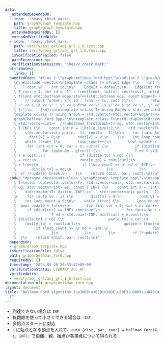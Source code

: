 ```yaml
---
data:
  _extendedDependsOn:
  - icon: ':heavy_check_mark:'
    path: graph/graph_template.hpp
    title: graph/graph_template.hpp
  _extendedRequiredBy: []
  _extendedVerifiedWith:
  - icon: ':heavy_check_mark:'
    path: verify/aoj_grl/aoj_grl_1_b.test.cpp
    title: verify/aoj_grl/aoj_grl_1_b.test.cpp
  _isVerificationFailed: false
  _pathExtension: hpp
  _verificationStatusIcon: ':heavy_check_mark:'
  attributes:
    links: []
  bundledCode: "#line 2 \"graph/bellman_ford.hpp\"\n\n#line 2 \"graph/graph_template.hpp\"\
    \n\n#include <vector>\ntemplate <class T> struct Edge {\n    int from, to;\n \
    \   T cost;\n    int id;\n\n    Edge() = default;\n    Edge(int from, int to,\
    \ T cost = 1, int id = -1) : from(from), to(to), cost(cost), id(id) {}\n\n   \
    \ friend std::ostream &operator<<(std::ostream &os, const Edge<T> &e) {\n    \
    \    // output format: \"{ id : from -> to, cost }\"\n        return os << \"\
    { \" << e.id << \" : \" << e.from << \" -> \" << e.to << \", \" << e.cost << \"\
    \ }\";\n    }\n};\n\ntemplate <class T> using Edges = std::vector<Edge<T>>;\n\
    template <class T> using Graph = std::vector<std::vector<Edge<T>>>;\n#line 4 \"\
    graph/bellman_ford.hpp\"\n\ntemplate <class T>\nstd::tuple<std::vector<T>, std::vector<int>,\
    \ std::vector<int>>  //\nbellman_ford(Graph<T> &g, std::vector<int> &s, const\
    \ T INF) {\n    const int n = (int)(g.size());\n    std::vector<T> dist(n, INF);\n\
    \    std::vector<int> par(n, -1), root(n, -1);\n\n    for (auto &v : s) {\n  \
    \      dist[v] = 0;\n        root[v] = v;\n    }\n    int loop_count = 0;\n\n\
    \    while (true) {\n        loop_count++;\n        bool update = false;\n   \
    \     for (int cur = 0; cur < n; cur++) {\n            if (dist[cur] == INF) continue;\n\
    \            for (auto &e : g[cur]) {\n                T nd = std::max(-INF, dist[cur]\
    \ + e.cost);\n                if (dist[e.to] > nd) {\n                    par[e.to]\
    \ = cur;\n                    root[e.to] = root[cur];\n                    update\
    \ = true;\n                    if (loop_count >= n) nd = -INF;\n             \
    \       dist[e.to] = nd;\n                }\n            }\n        }\n      \
    \  if (!update) break;\n    }\n    return {dist, par, root};\n}\n"
  code: "#pragma once\n\n#include \"graph/graph_template.hpp\"\n\ntemplate <class\
    \ T>\nstd::tuple<std::vector<T>, std::vector<int>, std::vector<int>>  //\nbellman_ford(Graph<T>\
    \ &g, std::vector<int> &s, const T INF) {\n    const int n = (int)(g.size());\n\
    \    std::vector<T> dist(n, INF);\n    std::vector<int> par(n, -1), root(n, -1);\n\
    \n    for (auto &v : s) {\n        dist[v] = 0;\n        root[v] = v;\n    }\n\
    \    int loop_count = 0;\n\n    while (true) {\n        loop_count++;\n      \
    \  bool update = false;\n        for (int cur = 0; cur < n; cur++) {\n       \
    \     if (dist[cur] == INF) continue;\n            for (auto &e : g[cur]) {\n\
    \                T nd = std::max(-INF, dist[cur] + e.cost);\n                if\
    \ (dist[e.to] > nd) {\n                    par[e.to] = cur;\n                \
    \    root[e.to] = root[cur];\n                    update = true;\n           \
    \         if (loop_count >= n) nd = -INF;\n                    dist[e.to] = nd;\n\
    \                }\n            }\n        }\n        if (!update) break;\n  \
    \  }\n    return {dist, par, root};\n}"
  dependsOn:
  - graph/graph_template.hpp
  isVerificationFile: false
  path: graph/bellman_ford.hpp
  requiredBy: []
  timestamp: '2024-05-26 20:33:47+09:00'
  verificationStatus: LIBRARY_ALL_AC
  verifiedWith:
  - verify/aoj_grl/aoj_grl_1_b.test.cpp
documentation_of: graph/bellman_ford.hpp
layout: document
title: "Bellman-Ford algorithm (\u30D9\u30EB\u30DE\u30F3\u30D5\u30A9\u30FC\u30C9\u6CD5\
  )"
---
```


- 到達できない場合は `INF`
- 負閉路を使って小さくできる場合は `-INF`
- 多始点スタートに対応
- `s` に始点となる頂点を入れて、`auto [dist, par, root] = bellman_ford(G, s, INF);` で距離、親、始点が各頂点について得られる
